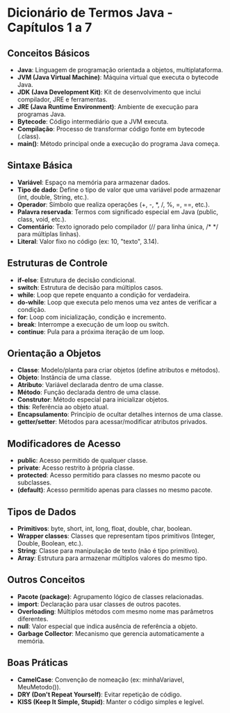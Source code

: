 # Dicionário de Termos Java - Capítulos 1 a 7

## Conceitos Básicos
- **Java**: Linguagem de programação orientada a objetos, multiplataforma.
- **JVM (Java Virtual Machine)**: Máquina virtual que executa o bytecode Java.
- **JDK (Java Development Kit)**: Kit de desenvolvimento que inclui compilador, JRE e ferramentas.
- **JRE (Java Runtime Environment)**: Ambiente de execução para programas Java.
- **Bytecode**: Código intermediário que a JVM executa.
- **Compilação**: Processo de transformar código fonte em bytecode (.class).
- **main()**: Método principal onde a execução do programa Java começa.

## Sintaxe Básica
- **Variável**: Espaço na memória para armazenar dados.
- **Tipo de dado**: Define o tipo de valor que uma variável pode armazenar (int, double, String, etc.).
- **Operador**: Símbolo que realiza operações (+, -, *, /, %, =, ==, etc.).
- **Palavra reservada**: Termos com significado especial em Java (public, class, void, etc.).
- **Comentário**: Texto ignorado pelo compilador (// para linha única, /* */ para múltiplas linhas).
- **Literal**: Valor fixo no código (ex: 10, "texto", 3.14).

## Estruturas de Controle
- **if-else**: Estrutura de decisão condicional.
- **switch**: Estrutura de decisão para múltiplos casos.
- **while**: Loop que repete enquanto a condição for verdadeira.
- **do-while**: Loop que executa pelo menos uma vez antes de verificar a condição.
- **for**: Loop com inicialização, condição e incremento.
- **break**: Interrompe a execução de um loop ou switch.
- **continue**: Pula para a próxima iteração de um loop.

## Orientação a Objetos
- **Classe**: Modelo/planta para criar objetos (define atributos e métodos).
- **Objeto**: Instância de uma classe.
- **Atributo**: Variável declarada dentro de uma classe.
- **Método**: Função declarada dentro de uma classe.
- **Construtor**: Método especial para inicializar objetos.
- **this**: Referência ao objeto atual.
- **Encapsulamento**: Princípio de ocultar detalhes internos de uma classe.
- **getter/setter**: Métodos para acessar/modificar atributos privados.

## Modificadores de Acesso
- **public**: Acesso permitido de qualquer classe.
- **private**: Acesso restrito à própria classe.
- **protected**: Acesso permitido para classes no mesmo pacote ou subclasses.
- **(default)**: Acesso permitido apenas para classes no mesmo pacote.

## Tipos de Dados
- **Primitivos**: byte, short, int, long, float, double, char, boolean.
- **Wrapper classes**: Classes que representam tipos primitivos (Integer, Double, Boolean, etc.).
- **String**: Classe para manipulação de texto (não é tipo primitivo).
- **Array**: Estrutura para armazenar múltiplos valores do mesmo tipo.

## Outros Conceitos
- **Pacote (package)**: Agrupamento lógico de classes relacionadas.
- **import**: Declaração para usar classes de outros pacotes.
- **Overloading**: Múltiplos métodos com mesmo nome mas parâmetros diferentes.
- **null**: Valor especial que indica ausência de referência a objeto.
- **Garbage Collector**: Mecanismo que gerencia automaticamente a memória.

## Boas Práticas
- **CamelCase**: Convenção de nomeação (ex: minhaVariavel, MeuMetodo()).
- **DRY (Don't Repeat Yourself)**: Evitar repetição de código.
- **KISS (Keep It Simple, Stupid)**: Manter o código simples e legível.